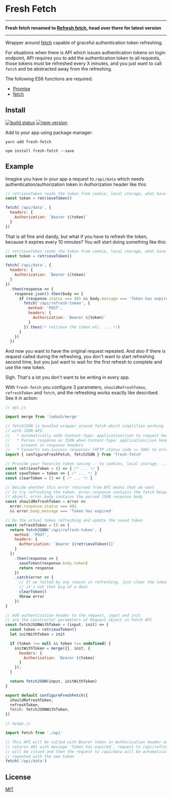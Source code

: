# Fresh Fetch

---

**Fresh fetch renamed to [Refresh fetch](https://github.com/vlki/refresh-fetch), head over there for latest version**

---

Wrapper around [fetch](https://developer.mozilla.org/en-US/docs/Web/API/GlobalFetch) capable of graceful authentication token refreshing.

For situations when there is API which issues authentication tokens on login endpoint, API requires you to add the authentication token to all requests, those tokens must be refreshed every X minutes, and you just want to call `fetch` and be abstracted away from the refreshing.

The following ES6 functions are required:

* [Promise](https://developer.mozilla.org/en-US/docs/Web/JavaScript/Reference/Global_Objects/Promise)
* [fetch](https://developer.mozilla.org/en-US/docs/Web/API/GlobalFetch)

## Install

[![build status](https://img.shields.io/travis/vlki/fresh-fetch/master.svg?style=flat-square)](https://travis-ci.org/vlki/fresh-fetch) [![npm version](https://img.shields.io/npm/v/fresh-fetch.svg?style=flat-square)](https://www.npmjs.com/package/fresh-fetch)

Add to your app using package manager:

```
yarn add fresh-fetch
```

```
npm install fresh-fetch --save
```

## Example

Imagine you have in your app a request to `/api/data` which needs authentication/authorization token in Authorization header like this:

```js
// retrieveToken reads the token from cookie, local storage, what have you...
const token = retrieveToken()

fetch('/api/data', {
  headers: {
    Authorization: `Bearer ${token}`
  }
})
```

That is all fine and dandy, but what if you have to refresh the token, because it expires every 10 minutes? You will start doing something like this:

```js
// retrieveToken reads the token from cookie, local storage, what have you...
const token = retrieveToken()

fetch('/api/data', {
  headers: {
    Authorization: `Bearer ${token}`
  }
})
  .then(response => {
    response.json().then(body => {
      if (response.status === 401 && body.message === 'Token has expired') {
        fetch('/api/refresh-token', {
          method: 'POST',
          headers: {
            Authorization: `Bearer ${token}`
          }
        }).then(/* retrieve the token etc. ... */)
      }
    })
  })
```

And now you want to have the original request repeated. And also if there is request called during the refreshing, you don't want to start refreshing second time, but you just want to wait for the first refresh to complete and use the new token.

Sigh. That's a lot you don't want to be writing in every app.

With `fresh-fetch` you configure 3 parameters, `shouldRefreshToken`, `refreshToken` and `fetch`, and the refreshing works exactly like described. See it in action:

```js
// api.js

import merge from 'lodash/merge'

// fetchJSON is bundled wrapper around fetch which simplifies working
// with JSON API:
//   * Automatically adds Content-Type: application/json to request headers
//   * Parses response as JSON when Content-Type: application/json header is
//     present in response headers
//   * Converts non-success responses (HTTP status code >= 300) to errors
import { configureFreshFetch, fetchJSON } from 'fresh-fetch'

// Provide your favorite token saving -- to cookies, local storage, ...
const retrieveToken = () => { /* ... */ }
const saveToken = token => { /* ... */ }
const clearToken = () => { /* ... */ }

// Decide whether this error returned from API means that we want
// to try refreshing the token. error.response contains the fetch Response
// object, error.body contains the parsed JSON response body
const shouldRefreshToken = error =>
  error.response.status === 401
  && error.body.message === 'Token has expired'

// Do the actual token refreshing and update the saved token
const refreshToken = () => {
  return fetchJSON('/api/refresh-token', {
    method: 'POST',
    headers: {
      Authorization: `Bearer ${retrieveToken()}`
    }
  })
    .then(response => {
      saveToken(response.body.token)
      return response
    })
    .catch(error => {
      // If we failed by any reason in refreshing, just clear the token,
      // it's not that big of a deal
      clearToken()
      throw error
    })
}

// Add authentication header to the request, input and init
// are the constructor parameters of Request object in Fetch API
const fetchJSONWithToken = (input, init) => {
  const token = retrieveToken()
  let initWithToken = init

  if (token !== null && token !== undefined) {
    initWithToken = merge({}, init, {
      headers: {
        Authorization: `Bearer ${token}`
      }
    });
  }

  return fetchJSON(input, initWithToken)
}

export default configureFreshFetch({
  shouldRefreshToken,
  refreshToken,
  fetch: fetchJSONWithToken,
})

```

```js
// myapp.js

import fetch from './api'

// This API will be called with Bearer token in Authorization header and if it
// returns 401 with message 'Token has expired', request to /api/refresh-token
// will be issued and then the request to /api/data will be automatically
// repeated with the new token
fetch('/api/data')
```


## License

[MIT](./LICENSE.md)
